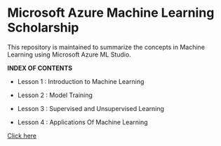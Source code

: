 # Microsoft Azure Machine Learning Scholarship

This repository is maintained to summarize the concepts in Machine Learning using Microsoft Azure ML Studio.

**INDEX OF CONTENTS**

- Lesson 1 : Introduction to Machine Learning

- Lesson 2 : Model Training

- Lesson 3 : Supervised and Unsupervised Learning

- Lesson 4 : Applications Of Machine Learning

<a href="www.google.com">Click here</a>

